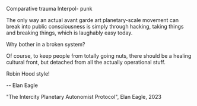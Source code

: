 Comparative trauma
Interpol- punk








The only way an actual avant garde art planetary-scale movement can break into public consciousness is simply through hacking, taking things and breaking things, which is laughably easy today.

Why bother in a broken system?

Of course, to keep people from totally going nuts, there should be a healing cultural front, but detached from all the actually operational stuff. 

Robin Hood style!

 -- Elan Eagle


"The Intercity Planetary Autonomist Protocol", Elan Eagle, 2023




















